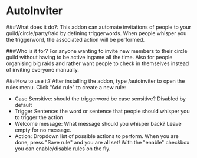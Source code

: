 AutoInviter
==============
###What does it do?:
This addon can automate invitations of people to your guild/circle/party/raid by defining triggerwords. When people whisper you the triggerword, the associated action will be performed.

###Who is it for?
For anyone wanting to invite new members to their circle guild without having to be active ingame all the time. Also for people organising big raids and rather want people to check in themselves instead of inviting everyone manually.

###How to use it?
After installing the addon, type /autoinviter to open the rules menu. Click "Add rule" to create a new rule:
* Case Sensitive: should the triggerword be case sensitive? Disabled by default
* Trigger Sentence: the word or sentence that people should whisper you to trigger the action
* Welcome message: What message should you whisper back? Leave empty for no message.
* Action: Dropdown list of possible actions to perform.
When you are done, press "Save rule" and you are all set! With the "enable" checkbox you can enable/disable rules on the fly.